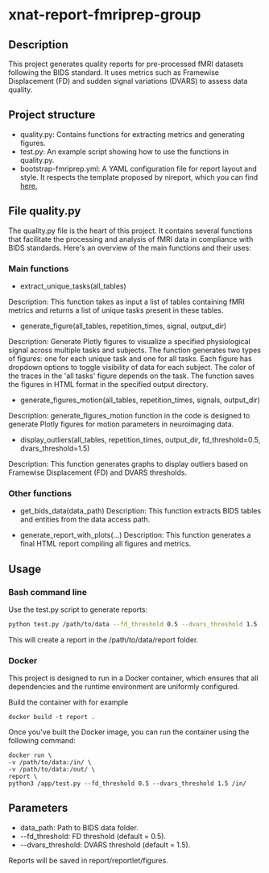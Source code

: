 # xnat-report-fmriprep-group

## Description
This project generates quality reports for pre-processed fMRI datasets following the BIDS standard. It uses metrics such as Framewise Displacement (FD) and sudden signal variations (DVARS) to assess data quality.

## Project structure
* quality.py: Contains functions for extracting metrics and generating figures.
* test.py: An example script showing how to use the functions in quality.py.
* bootstrap-fmriprep.yml: A YAML configuration file for report layout and style. It respects the template proposed by nireport, which you can find [here.](https://github.com/nipreps/nireports/blob/main/nireports/assembler/report.py)

## File quality.py
The quality.py file is the heart of this project. It contains several functions that facilitate the processing and analysis of fMRI data in compliance with BIDS standards. Here's an overview of the main functions and their uses:

### Main functions
* extract_unique_tasks(all_tables)

Description: This function takes as input a list of tables containing fMRI metrics and returns a list of unique tasks present in these tables.

* generate_figure(all_tables, repetition_times, signal, output_dir)

Description: Generate Plotly figures to visualize a specified physiological signal across multiple tasks and subjects.
The function generates two types of figures: one for each unique task and one for all tasks.
Each figure has dropdown options to toggle visibility of data for each subject.
The color of the traces in the 'all tasks' figure depends on the task.
The function saves the figures in HTML format in the specified output directory.

* generate_figures_motion(all_tables, repetition_times, signals, output_dir)

Description: generate_figures_motion function in the code is designed to generate Plotly figures for motion parameters in neuroimaging data.

* display_outliers(all_tables, repetition_times, output_dir, fd_threshold=0.5, dvars_threshold=1.5)

Description: This function generates graphs to display outliers based on Framewise Displacement (FD) and DVARS thresholds.



### Other functions

* get_bids_data(data_path)
Description: This function extracts BIDS tables and entities from the data access path.

* generate_report_with_plots(...)
Description: This function generates a final HTML report compiling all figures and metrics.

## Usage

### Bash command line
Use the test.py script to generate reports:

```bash
python test.py /path/to/data --fd_threshold 0.5 --dvars_threshold 1.5
```
This will create a report in the /path/to/data/report folder.


### Docker

This project is designed to run in a Docker container, which ensures that all dependencies and the runtime environment are uniformly configured.

Build the container with for example 
```docker
docker build -t report .
```

Once you've built the Docker image, you can run the container using the following command:
```docker
docker run \
-v /path/to/data:/in/ \
-v /path/to/data:/out/ \
report \
python3 /app/test.py --fd_threshold 0.5 --dvars_threshold 1.5 /in/
```



## Parameters
* data_path: Path to BIDS data folder.
* --fd_threshold: FD threshold (default = 0.5).
* --dvars_threshold: DVARS threshold (default = 1.5).

Reports will be saved in report/reportlet/figures.